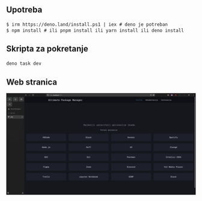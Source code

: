 ## Upotreba

```pwsh
$ irm https://deno.land/install.ps1 | iex # deno je potreban
$ npm install # ili pnpm install ili yarn install ili deno install
```

## Skripta za pokretanje

```bash
deno task dev
```

## Web stranica

![slika](imgs/preview.png)
